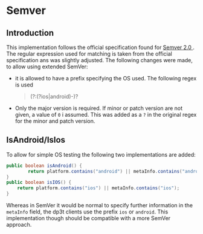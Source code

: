 # Semver

## Introduction
This implementation follows the official specification found for [Semver 2.0 ](https://semver.org/). 
The regular expression used for matching is taken from the official specification ans was slightly adjusted.
The following changes were made, to allow using extended SemVer:

- it is allowed to have a prefix specifying the OS used. The following regex is used
    > (?:(?<platform>ios|android)-)?

- Only the major version is required. If minor or patch version are not given, a value of `0` i assumed. This was added as a `?` in the original regex for the minor and patch version.

## IsAndroid/IsIos

To allow for simple OS testing the following two implementations are added:

```java
public boolean isAndroid() {
        return platform.contains("android") || metaInfo.contains("android");
}
public boolean isIOS() {
    return platform.contains("ios") || metaInfo.contains("ios");
}
```
Whereas in SemVer it would be normal to specify further information in the `metaInfo` field, the dp3t clients use the prefix `ios` or `android`. This implementation though should be compatible with a more SemVer approach.
